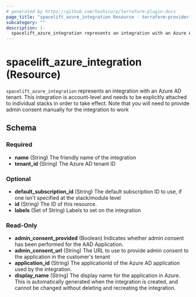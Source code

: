 ```yaml
---
# generated by https://github.com/hashicorp/terraform-plugin-docs
page_title: "spacelift_azure_integration Resource - terraform-provider-spacelift"
subcategory: ""
description: |-
  spacelift_azure_integration represents an integration with an Azure AD tenant. This integration is account-level and needs to be explicitly attached to individual stacks in order to take effect. Note that you will need to provide admin consent manually for the integration to work
---
```


# spacelift_azure_integration (Resource)

`spacelift_azure_integration` represents an integration with an Azure AD tenant. This integration is account-level and needs to be explicitly attached to individual stacks in order to take effect. Note that you will need to provide admin consent manually for the integration to work



<!-- schema generated by tfplugindocs -->
## Schema

### Required

- **name** (String) The friendly name of the integration
- **tenant_id** (String) The Azure AD tenant ID

### Optional

- **default_subscription_id** (String) The default subscription ID to use, if one isn't specified at the stack/module level
- **id** (String) The ID of this resource.
- **labels** (Set of String) Labels to set on the integration

### Read-Only

- **admin_consent_provided** (Boolean) Indicates whether admin consent has been performed for the AAD Application.
- **admin_consent_url** (String) The URL to use to provide admin consent to the application in the customer's tenant
- **application_id** (String) The applicationId of the Azure AD application used by the integration.
- **display_name** (String) The display name for the application in Azure. This is automatically generated when the integration is created, and cannot be changed without deleting and recreating the integration.


